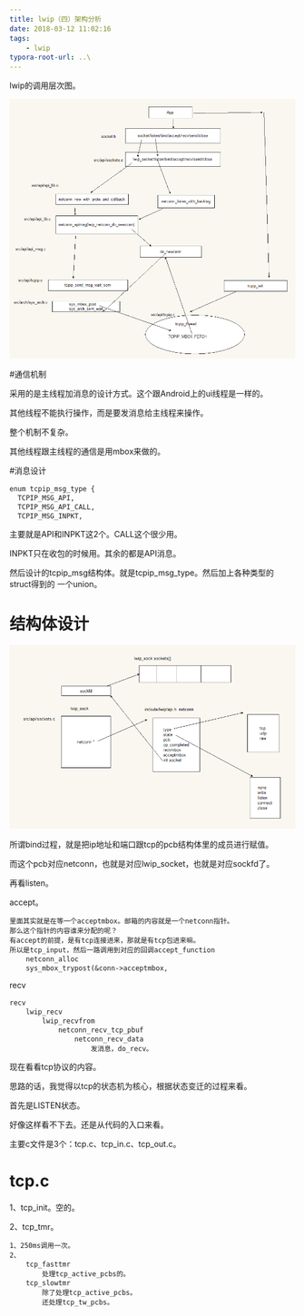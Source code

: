 ```yaml
---
title: lwip（四）架构分析
date: 2018-03-12 11:02:16
tags:
	- lwip
typora-root-url: ..\
---
```




lwip的调用层次图。

![lwip架构](/images/lwip架构.png)



#通信机制

采用的是主线程加消息的设计方式。这个跟Android上的ui线程是一样的。

其他线程不能执行操作，而是要发消息给主线程来操作。

整个机制不复杂。

其他线程跟主线程的通信是用mbox来做的。



#消息设计

```
enum tcpip_msg_type {
  TCPIP_MSG_API,
  TCPIP_MSG_API_CALL,
  TCPIP_MSG_INPKT,
```

主要就是API和INPKT这2个。CALL这个很少用。

INPKT只在收包的时候用。其余的都是API消息。

然后设计的tcpip_msg结构体。就是tcpip_msg_type。然后加上各种类型的struct得到的 一个union。



# 结构体设计

![lwip结构体设计](/images/lwip结构体设计.png)



所谓bind过程，就是把ip地址和端口跟tcp的pcb结构体里的成员进行赋值。

而这个pcb对应netconn，也就是对应lwip_socket，也就是对应sockfd了。

再看listen。



accept。

```
里面其实就是在等一个acceptmbox。邮箱的内容就是一个netconn指针。
那么这个指针的内容谁来分配的呢？
有accept的前提，是有tcp连接进来，那就是有tcp包进来嘛。
所以是tcp_input，然后一路调用到对应的回调accept_function
	netconn_alloc
	sys_mbox_trypost(&conn->acceptmbox,
```



recv

```
recv
	lwip_recv
		lwip_recvfrom
			netconn_recv_tcp_pbuf
				netconn_recv_data
					发消息，do_recv。
```



















现在看看tcp协议的内容。

思路的话，我觉得以tcp的状态机为核心，根据状态变迁的过程来看。

首先是LISTEN状态。

好像这样看不下去。还是从代码的入口来看。

主要c文件是3个：tcp.c、tcp_in.c、tcp_out.c。

# tcp.c

1、tcp_init。空的。

2、tcp_tmr。

```
1、250ms调用一次。
2、
	tcp_fasttmr
		处理tcp_active_pcbs的。
	tcp_slowtmr
		除了处理tcp_active_pcbs。
		还处理tcp_tw_pcbs。
```



